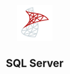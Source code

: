<div align="center">
  <a href="https://www.microsoft.com/en-us/sql-server/sql-server-downloads">
    <img alt="mssql" src="../logos/mssql.png"/>
  </a>
  <h1>SQL Server</h1>
</div>
